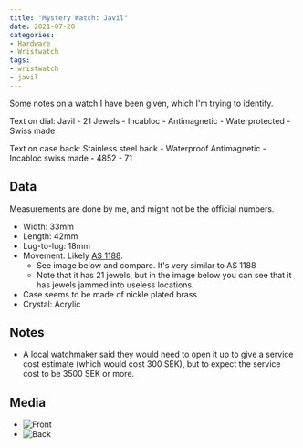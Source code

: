 ```yaml
---
title: "Mystery Watch: Javil"
date: 2021-07-20
categories:
- Hardware
- Wristwatch
tags:
- wristwatch
- javil
---
```


Some notes on a watch I have been given, which I'm trying to identify.

Text on dial: Javil - 21 Jewels - Incabloc - Antimagnetic - Waterprotected - Swiss made

Text on case back: Stainless steel back - Waterproof Antimagnetic - Incabloc swiss made - 4852 - 71

## Data

Measurements are done by me, and might not be the official numbers.

* Width: 33mm
* Length: 42mm
* Lug-to-lug: 18mm
* Movement: Likely [AS 1188](http://www.ranfft.de/cgi-bin/bidfun-db.cgi?10&ranfft&0&2uswk&AS_1188).
  - See image below and compare. It's very similar to AS 1188
  - Note that it has 21 jewels, but in the image below you can see that it has jewels jammed into useless locations.
* Case seems to be made of nickle plated brass
* Crystal: Acrylic

## Notes

* A local watchmaker said they would need to open it up to give a service cost estimate (which would cost 300 SEK), but to expect the service cost to be 3500 SEK or more.

## Media
* ![Front](https://i.imgur.com/Qd9ar6I.jpeg)
* ![Back](https://i.imgur.com/AKWPaXs.jpg)
